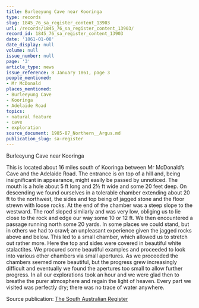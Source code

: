 ```yaml
---
title: Burleeyung Cave near Kooringa
type: records
slug: 1845_76_sa_register_content_13903
url: /records/1845_76_sa_register_content_13903/
record_id: 1845_76_sa_register_content_13903
date: '1861-01-08'
date_display: null
volume: null
issue_number: null
page: '3'
article_type: news
issue_reference: 8 January 1861, page 3
people_mentioned:
- Mr McDonald
places_mentioned:
- Burleeyung Cave
- Kooringa
- Adelaide Road
topics:
- natural feature
- cave
- exploration
source_document: 1985-87_Northern__Argus.md
publication_slug: sa-register
---
```


Burleeyung Cave near Kooringa

This is located about 16 miles south of Kooringa between Mr McDonald’s Cave and the Adelaide Road.  The entrance is on top of a hill and, being insignificant in appearance, might easily be passed by unnoticed.  The mouth is a hole about 5 ft long and 2½ ft wide and some 20 feet deep.  On descending we found ourselves in a tolerable chamber extending about 20 ft to the northwest, the sides and top being of jagged stone and the floor strewn with loose rocks.  At the end of the chamber was a steep slope to the westward.  The roof sloped similarly and was very low, obliging us to lie close to the rock and edge our way some 10 or 12 ft.  We then encountered a passage running north some 20 yards.  In some places we could stand, but in others we had to crawl; an unpleasant experience given the jagged rocks above and below.  This led to a small chamber, which allowed us to stretch out rather more.  Here the top and sides were covered in beautiful white stalactites.  We procured some beautiful examples and proceeded to look into various other chambers via small apertures.  As we proceeded the chambers seemed more beautiful, but the progress grew increasingly difficult and eventually we found the apertures too small to allow further progress.  In all our explorations took an hour and we were glad then to breathe the purer atmosphere and regain the light of heaven.  Every part we visited was perfectly dry; there was no trace of water anywhere.

Source publication: [The South Australian Register](/publications/sa-register/)
